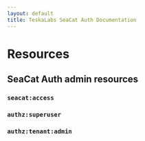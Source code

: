 ```yaml
---
layout: default
title: TeskaLabs SeaCat Auth Documentation
---
```


# Resources

## SeaCat Auth admin resources

### `seacat:access`

### `authz:superuser`

### `authz:tenant:admin`

